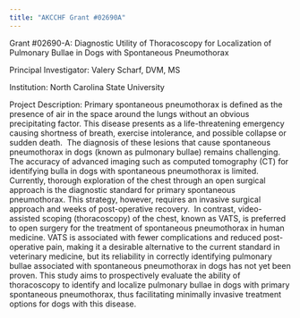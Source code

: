 ```yaml
---
title: "AKCCHF Grant #02690A"
---
```

Grant #02690-A: Diagnostic Utility of Thoracoscopy for Localization of Pulmonary Bullae in Dogs with Spontaneous Pneumothorax

Principal Investigator: Valery Scharf, DVM, MS

Institution: North Carolina State University

Project Description: Primary spontaneous pneumothorax is defined as the presence of air in the space around the lungs without an obvious precipitating factor. This disease presents as a life-threatening emergency causing shortness of breath, exercise intolerance, and possible collapse or sudden death.  The diagnosis of these lesions that cause spontaneous pneumothorax in dogs (known as pulmonary bullae) remains challenging. The accuracy of advanced imaging such as computed tomography (CT) for identifying bulla in dogs with spontaneous pneumothorax is limited. Currently, thorough exploration of the chest through an open surgical approach is the diagnostic standard for primary spontaneous pneumothorax. This strategy, however, requires an invasive surgical approach and weeks of post-operative recovery.  In contrast, video-assisted scoping (thoracoscopy) of the chest, known as VATS, is preferred to open surgery for the treatment of spontaneous pneumothorax in human medicine. VATS is associated with fewer complications and reduced post-operative pain, making it a desirable alternative to the current standard in veterinary medicine, but its reliability in correctly identifying pulmonary bullae associated with spontaneous pneumothorax in dogs has not yet been proven. This study aims to prospectively evaluate the ability of thoracoscopy to identify and localize pulmonary bullae in dogs with primary spontaneous pneumothorax, thus facilitating minimally invasive treatment options for dogs with this disease.